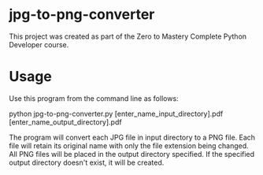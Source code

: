 # jpg-to-png-converter

This project was created as part of the Zero to Mastery Complete Python Developer course.


# Usage

Use this program from the command line as follows:

python  jpg-to-png-converter.py   [enter_name_input_directory].pdf   [enter_name_output_directory].pdf

The program will convert each JPG file in input directory to a PNG file.  Each file will retain its original name with only the file extension being changed. All PNG files will be placed in the output directory specified. If the specified output directory doesn't exist, it will be created.
